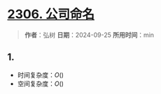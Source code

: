 # [2306. 公司命名](https://leetcode.cn/problems/naming-a-company/description/)

> **作者**：弘树
> **日期**：2024-09-25
> **所用时间**：min

## 1. 



- 时间复杂度：$O()$
- 空间复杂度：$O()$

```python

```

```C++

```